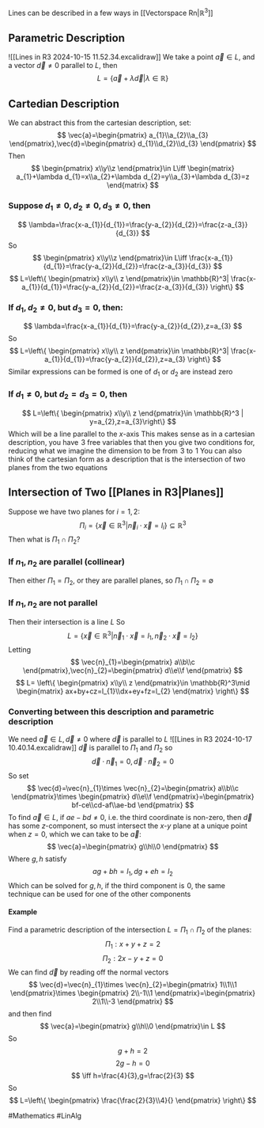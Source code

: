 Lines can be described in a few ways in [[Vectorspace Rn|$\mathbb{R}^3$]]
## Parametric Description
![[Lines in R3 2024-10-15 11.52.34.excalidraw]]
We take a point $\vec{a}\in L$, and a vector $\vec{d}\neq 0$ parallel to $L$, then
$$
L=\{ \vec{a}+\lambda \vec{d}|\lambda \in \mathbb{R} \}
$$
## Cartedian Description
We can abstract this from the cartesian description, set:
$$
\vec{a}=\begin{pmatrix}
a_{1}\\a_{2}\\a_{3}
\end{pmatrix},\vec{d}=\begin{pmatrix}
d_{1}\\d_{2}\\d_{3}
\end{pmatrix}
$$
Then
$$
\begin{pmatrix}
x\\y\\z
\end{pmatrix}\in L\iff \begin{matrix}
a_{1}+\lambda d_{1}=x\\a_{2}+\lambda d_{2}=y\\a_{3}+\lambda d_{3}=z
\end{matrix}
$$
### Suppose $d_{1}\neq 0,d_{2}\neq 0,d_{3}\neq 0$, then
$$
\lambda=\frac{x-a_{1}}{d_{1}}=\frac{y-a_{2}}{d_{2}}=\frac{z-a_{3}}{d_{3}}
$$
So
$$
\begin{pmatrix}
x\\y\\z
\end{pmatrix}\in L\iff \frac{x-a_{1}}{d_{1}}=\frac{y-a_{2}}{d_{2}}=\frac{z-a_{3}}{d_{3}}
$$
$$
L=\left\{  \begin{pmatrix}
x\\y\\ z
\end{pmatrix}\in \mathbb{R}^3| \frac{x-a_{1}}{d_{1}}=\frac{y-a_{2}}{d_{2}}=\frac{z-a_{3}}{d_{3}} \right\}
$$
### If $d_{1},d_{2}\neq 0$, but $d_{3}=0$, then:
$$
\lambda=\frac{x-a_{1}}{d_{1}}=\frac{y-a_{2}}{d_{2}},z=a_{3}
$$
So
$$
L=\left\{  \begin{pmatrix}
x\\y\\ z
\end{pmatrix}\in \mathbb{R}^3| \frac{x-a_{1}}{d_{1}}=\frac{y-a_{2}}{d_{2}},z=a_{3} \right\}
$$
Similar expressions can be formed is one of $d_{1}$ or $d_{2}$ are instead zero
### If $d_{1}\neq 0$, but $d_{2}=d_{3}=0$, then
$$
L=\left\{  \begin{pmatrix}
x\\y\\ z
\end{pmatrix}\in \mathbb{R}^3 | y=a_{2},z=a_{3}\right\}
$$
Which will be a line parallel to the $x$-axis
This makes sense as in a cartesian description, you have $\hspace{0pt}3$ free variables that then you give two conditions for, reducing what we imagine the dimension to be from $\hspace{0pt}3$ to $\hspace{0pt}1$ 
You can also think of the cartesian form as a description that is the intersection of two planes from the two equations
## Intersection of Two [[Planes in R3|Planes]]
Suppose we have two planes for $i=1,2$:
$$
\Pi_{i}=\{ \vec{x}\in \mathbb{R}^3|\vec{n}_{i}\cdot \vec{x} =l_{i}\}\subseteq \mathbb{R}^3
$$
Then what is $\Pi_{1}\cap \Pi_{2}$?
### If $n_{1},n_{2}$ are parallel (collinear)
Then either $\Pi_{1}=\Pi_{2}$, or they are parallel planes, so $\Pi_{1}\cap \Pi_{2}=\emptyset$
### If $n_{1},n_{2}$ are not parallel
Then their intersection is a line $L$
So
$$
L=\{ \vec{x}\in \mathbb{R}^3|\vec{n}_{1}\cdot \vec{x}=l_{1},\vec{n}_{2}\cdot \vec{x}=l_{2} \}
$$
Letting
$$
\vec{n}_{1}=\begin{pmatrix}
a\\b\\c
\end{pmatrix},\vec{n}_{2}=\begin{pmatrix}
d\\e\\f
\end{pmatrix}
$$
$$
L= \left\{  \begin{pmatrix}
x\\y\\ z
\end{pmatrix}\in \mathbb{R}^3\mid \begin{matrix}
ax+by+cz=l_{1}\\dx+ey+fz=l_{2}
\end{matrix}  \right\}
$$
### Converting between this description and parametric description
We need $\vec{a}\in L,\vec{d}\neq 0$ where $\vec{d}$ is parallel to $L$
![[Lines in R3 2024-10-17 10.40.14.excalidraw]]
$\vec{d}$ is parallel to $\Pi_{1}$ and $\Pi_{2}$ so
$$
\vec{d}\cdot \vec{n}_{1}=0,\vec{d}\cdot \vec{n}_{2}=0
$$
So set
$$
\vec{d}=\vec{n}_{1}\times \vec{n}_{2}=\begin{pmatrix}
a\\b\\c
\end{pmatrix}\times \begin{pmatrix}
d\\e\\f
\end{pmatrix}=\begin{pmatrix}
bf-ce\\cd-af\\ae-bd
\end{pmatrix}
$$
To find $\vec{a}\in L$, if $ae-bd\neq 0$, i.e. the third coordinate is non-zero, then $\vec{d}$ has some $z$-component, so must intersect the $x$-$y$ plane at a unique point when $z=0$, which we can take to be $\vec{a}$:
$$
\vec{a}=\begin{pmatrix}
g\\h\\0
\end{pmatrix}
$$
Where $g,h$ satisfy
$$
ag+bh=l_{1},dg+eh=l_{2}
$$
Which can be solved for $g,h$, if the third component is $\hspace{0pt}0$, the same technique can be used for one of the other components
#### Example
Find a parametric description of the intersection $L=\Pi_{1}\cap \Pi_{2}$ of the planes:
$$
\Pi_{1}:x+y+z=2
$$
$$
\Pi_{2}:2x-y+z=0
$$
We can find $\vec{d}$ by reading off the normal vectors
$$
\vec{d}=\vec{n}_{1}\times \vec{n}_{2}=\begin{pmatrix}
1\\1\\1
\end{pmatrix}\times \begin{pmatrix}
2\\-1\\1
\end{pmatrix}=\begin{pmatrix}
2\\1\\-3
\end{pmatrix}
$$
and then find 
$$
\vec{a}=\begin{pmatrix}
g\\h\\0
\end{pmatrix}\in L
$$
So
$$
g+h=2
$$
$$
 2g-h=0
$$
$$
 \iff h=\frac{4}{3},g=\frac{2}{3}
$$
So
$$
L=\left\{  \begin{pmatrix}
\frac{\frac{2}{3}\\4}{}
\end{pmatrix}  \right\}
$$


#Mathematics #LinAlg 